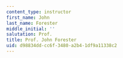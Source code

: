 ```yaml
---
content_type: instructor
first_name: John
last_name: Forester
middle_initial: ''
salutation: Prof.
title: Prof. John Forester
uid: d98834dd-cc6f-3480-a2b4-1df9a11338c2
---
```

